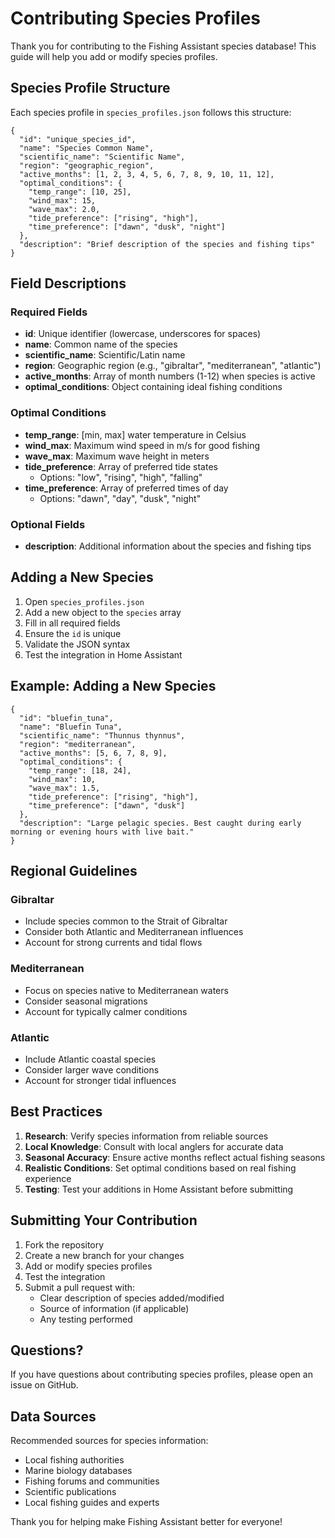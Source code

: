 # Contributing Species Profiles

Thank you for contributing to the Fishing Assistant species database! This guide will help you add or modify species profiles.

## Species Profile Structure

Each species profile in `species_profiles.json` follows this structure:

    {
      "id": "unique_species_id",
      "name": "Species Common Name",
      "scientific_name": "Scientific Name",
      "region": "geographic_region",
      "active_months": [1, 2, 3, 4, 5, 6, 7, 8, 9, 10, 11, 12],
      "optimal_conditions": {
        "temp_range": [10, 25],
        "wind_max": 15,
        "wave_max": 2.0,
        "tide_preference": ["rising", "high"],
        "time_preference": ["dawn", "dusk", "night"]
      },
      "description": "Brief description of the species and fishing tips"
    }

## Field Descriptions

### Required Fields

- **id**: Unique identifier (lowercase, underscores for spaces)
- **name**: Common name of the species
- **scientific_name**: Scientific/Latin name
- **region**: Geographic region (e.g., "gibraltar", "mediterranean", "atlantic")
- **active_months**: Array of month numbers (1-12) when species is active
- **optimal_conditions**: Object containing ideal fishing conditions

### Optimal Conditions

- **temp_range**: [min, max] water temperature in Celsius
- **wind_max**: Maximum wind speed in m/s for good fishing
- **wave_max**: Maximum wave height in meters
- **tide_preference**: Array of preferred tide states
  - Options: "low", "rising", "high", "falling"
- **time_preference**: Array of preferred times of day
  - Options: "dawn", "day", "dusk", "night"

### Optional Fields

- **description**: Additional information about the species and fishing tips

## Adding a New Species

1. Open `species_profiles.json`
2. Add a new object to the `species` array
3. Fill in all required fields
4. Ensure the `id` is unique
5. Validate the JSON syntax
6. Test the integration in Home Assistant

## Example: Adding a New Species

    {
      "id": "bluefin_tuna",
      "name": "Bluefin Tuna",
      "scientific_name": "Thunnus thynnus",
      "region": "mediterranean",
      "active_months": [5, 6, 7, 8, 9],
      "optimal_conditions": {
        "temp_range": [18, 24],
        "wind_max": 10,
        "wave_max": 1.5,
        "tide_preference": ["rising", "high"],
        "time_preference": ["dawn", "dusk"]
      },
      "description": "Large pelagic species. Best caught during early morning or evening hours with live bait."
    }

## Regional Guidelines

### Gibraltar
- Include species common to the Strait of Gibraltar
- Consider both Atlantic and Mediterranean influences
- Account for strong currents and tidal flows

### Mediterranean
- Focus on species native to Mediterranean waters
- Consider seasonal migrations
- Account for typically calmer conditions

### Atlantic
- Include Atlantic coastal species
- Consider larger wave conditions
- Account for stronger tidal influences

## Best Practices

1. **Research**: Verify species information from reliable sources
2. **Local Knowledge**: Consult with local anglers for accurate data
3. **Seasonal Accuracy**: Ensure active months reflect actual fishing seasons
4. **Realistic Conditions**: Set optimal conditions based on real fishing experience
5. **Testing**: Test your additions in Home Assistant before submitting

## Submitting Your Contribution

1. Fork the repository
2. Create a new branch for your changes
3. Add or modify species profiles
4. Test the integration
5. Submit a pull request with:
   - Clear description of species added/modified
   - Source of information (if applicable)
   - Any testing performed

## Questions?

If you have questions about contributing species profiles, please open an issue on GitHub.

## Data Sources

Recommended sources for species information:
- Local fishing authorities
- Marine biology databases
- Fishing forums and communities
- Scientific publications
- Local fishing guides and experts

Thank you for helping make Fishing Assistant better for everyone!
